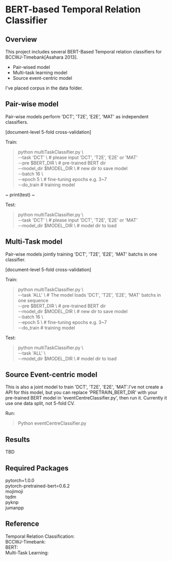 # BERT-based Temporal Relation Classifier

## Overview
This project includes several BERT-Based Temporal relation classifiers for BCCWJ-Timebank[Asahara 2013].

- Pair-wised model  
- Multi-task learning model  
- Source event-centric model  

I've placed corpus in the data folder.


## Pair-wise model 
Pair-wise models perform 'DCT', 'T2E', 'E2E', 'MAT' as independent classifiers.

[document-level 5-fold cross-validation]  

Train:
> python multiTaskClassifier.py \  
> --task 'DCT' \  # please input 'DCT', 'T2E', 'E2E' or 'MAT'  
> --pre $BERT\_DIR \ # pre-trained BERT dir  
>  --model\_dir $MODEL\_DIR \ # new dir to save model  
> --batch 16 \  
> --epoch 5 \ # fine-tuning epochs e.g. 3~7  
> --do\_train # training model
 
~ print(test) ~

Test:
> python multiTaskClassifier.py \  
> --task 'DCT' \  # please input 'DCT', 'T2E', 'E2E' or 'MAT'  
> --model\_dir $MODEL\_DIR \ # model dir to load

## Multi-Task model 

Pair-wise models jointly training 'DCT', 'T2E', 'E2E', 'MAT' batchs in one classifier.

[document-level 5-fold cross-validation]

Train:
> python multiTaskClassifier.py \  
> --task 'ALL' \  # The model loads 'DCT', 'T2E', 'E2E', 'MAT' batchs in one sequence  
> --pre $BERT\_DIR \ # pre-trained BERT dir  
> --model\_dir $MODEL\_DIR \ # new dir to save model  
> --batch 16 \  
> --epoch 5 \ # fine-tuning epochs e.g. 3~7  
> --do\_train # training model

Test:
> python multiTaskClassifier.py \  
> --task 'ALL' \  
> --model\_dir $MODEL\_DIR \ # model dir to load

## Source Event-centric model

This is also a joint model to train 'DCT', 'T2E', 'E2E', 'MAT'.I've not create a API for this model, but you can replace 'PRETRAIN\_BERT\_DIR' with your pre-trained BERT model in 'eventCentreClassifier.py', then run it. Currently it use one data split, not 5-fold CV.

Run:
> Python eventCentreClassifier.py

## Results
TBD

## Required Packages
pytorch=1.0.0  
pytorch-pretrained-bert=0.6.2  
mojimoji  
tqdm  
pyknp  
jumanpp 

## Reference
Temporal Relation Classification:  
BCCWJ-Timebank:  
BERT:   
Multi-Task Learning:   

